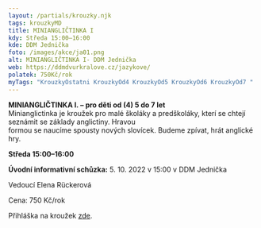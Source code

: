 ```yaml
---
layout: /partials/krouzky.njk
tags: krouzkyMD
title: MINIANGLIČTINKA I
kdy: Středa 15:00–16:00
kde: DDM Jednička
foto: /images/akce/ja01.png
alt: MINIANGLIČTINKA I- DDM Jednička
web: https://ddmdvurkralove.cz/jazykove/
polatek: 750Kč/rok
myTags: "KrouzkyOstatni KrouzkyOd4 KrouzkyOd5 KrouzkyOd6 KrouzkyOd7 "
---
```

<!--StartFragment-->

**MINIANGLIČTINKA I. – pro děti od (4) 5 do 7 let**\
Minianglictinka je kroužek pro malé školáky a predškoláky, kterí se chtejí seznámit se základy anglictiny. Hravou\
formou se naucíme spousty nových slovícek. Budeme zpívat, hrát anglické hry.

**Středa 15:00–16:00**

**Úvodní informativní schůzka:** 5. 10. 2022 v 15:00 v DDM Jednička

Vedoucí Elena Rückerová

Cena: 750 Kč/rok

Přihláška na kroužek [zde](https://ddmdvurkralove.cz/prihlaska/).



<!--EndFragment-->